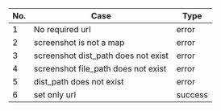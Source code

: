 | No. | Case                                | Type    |
|-----|-------------------------------------|---------|
| 1   | No required url                     | error   |
| 2   | screenshot is not a map             | error   |
| 3   | screenshot dist_path does not exist | error   |
| 4   | screenshot file_path does not exist | error   |
| 5   | dist_path does not exist            | error   |
| 6   | set only url                        | success |
